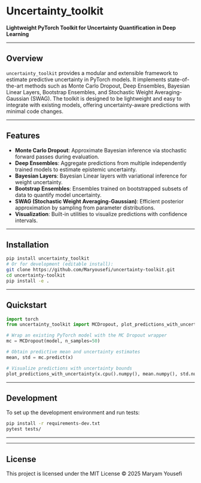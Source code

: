 # Uncertainty_toolkit

**Lightweight PyTorch Toolkit for Uncertainty Quantification in Deep Learning**

---

## Overview

`uncertainty_toolkit` provides a modular and extensible framework to estimate predictive uncertainty in PyTorch models. It implements state-of-the-art methods such as Monte Carlo Dropout, Deep Ensembles, Bayesian Linear Layers, Bootstrap Ensembles, and Stochastic Weight Averaging-Gaussian (SWAG). The toolkit is designed to be lightweight and easy to integrate with existing models, offering uncertainty-aware predictions with minimal code changes.

---

## Features

- **Monte Carlo Dropout**: Approximate Bayesian inference via stochastic forward passes during evaluation.  
- **Deep Ensembles**: Aggregate predictions from multiple independently trained models to estimate epistemic uncertainty.  
- **Bayesian Layers**: Bayesian Linear layers with variational inference for weight uncertainty.  
- **Bootstrap Ensembles**: Ensembles trained on bootstrapped subsets of data to quantify model uncertainty.  
- **SWAG (Stochastic Weight Averaging-Gaussian)**: Efficient posterior approximation by sampling from parameter distributions.  
- **Visualization**: Built-in utilities to visualize predictions with confidence intervals.

---

## Installation

```bash
pip install uncertainty_toolkit
# Or for development (editable install):
git clone https://github.com/Maryousefi/uncertainty-toolkit.git
cd uncertainty-toolkit
pip install -e .
```

---

## Quickstart

```python
import torch
from uncertainty_toolkit import MCDropout, plot_predictions_with_uncertainty

# Wrap an existing PyTorch model with the MC Dropout wrapper
mc = MCDropout(model, n_samples=50)

# Obtain predictive mean and uncertainty estimates
mean, std = mc.predict(x)

# Visualize predictions with uncertainty bounds
plot_predictions_with_uncertainty(x.cpu().numpy(), mean.numpy(), std.numpy())

```

---

## Development

To set up the development environment and run tests:

```bash
pip install -r requirements-dev.txt
pytest tests/
```

---


---

## License

This project is licensed under the MIT License © 2025 Maryam Yousefi
